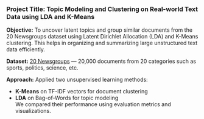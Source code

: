 ### Project Title: Topic Modeling and Clustering on Real-world Text Data using LDA and K-Means

**Objective:** To uncover latent topics and group similar documents from the 20 Newsgroups dataset using Latent Dirichlet Allocation (LDA) and K-Means clustering. This helps in organizing and summarizing large unstructured text data efficiently.

**Dataset:** [20 Newsgroups](http://archive.ics.uci.edu/ml/datasets/Twenty+Newsgroups) — 20,000 documents from 20 categories such as sports, politics, science, etc.

**Approach:** Applied two unsupervised learning methods:  
- **K-Means** on TF-IDF vectors for document clustering  
- **LDA** on Bag-of-Words for topic modeling  
We compared their performance using evaluation metrics and visualizations.

